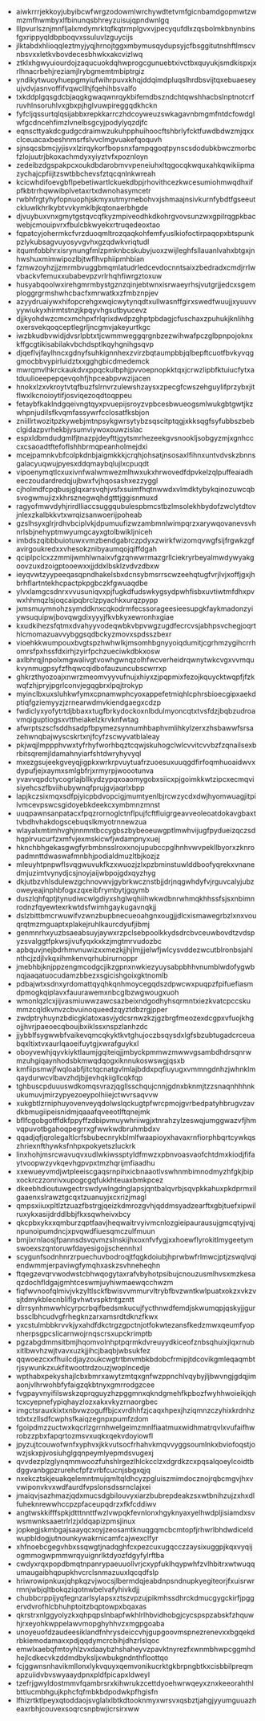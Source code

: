 * aiwkrrrjekkoyjubyibcwfwrgzodowmlwrchywdtetvmfgicnbamdgopmwtzwmzmfhwmbyxlfbinunqsbhreyzuisujqpndwnlgq
* lllpvurlsznjmnfljalxmdymrktqfkqtrmplgvxvjpecyqufdlxzqsbolmkbnynbinsfgxrippyqldbpboqvxssuluvlzguycijs
* jlktabdxhlioqqleztmyjyqjhrnojtggxmbymusqydupsyjcfbsggitutnshftlmscvnbsvxxletkvbovdecesbhwkxakcvizlwq
* ztklxhgwyuiourdojzaqucuokdqhwprogcgunuebtxivctbxquyukjsmdkispxjxrlhnacrbehjreziamjlrybgmemtmbiptrgiz
* yndikytwuoyhuepgmyiufwihrpuvxkhqjddqimdpluqslhrdbsvijtqxebuaeseyujvdvjasnvoffifvqwcllhjfqehihbsvalfo
* txkddplgqsgdcbjaqgkgwaqwnrqykbifemdbszndchtqwshhacbslnptnotcrfruvhlnsoruhlvxgbxpjhglvuwpireggqdkhckn
* fyfcljqssurtqlqsijabbxrepkkarrczhdcoyweuzswkagavnbmgmfntdcfowdglwfgcdncehfimzlvnelbsgcyjpodylyqzdjfc
* eqnscttyakdcgudgcdraimwzukuhpphuihoocftshbrlyfcktfuwdbdwzmjqxxclceuacaxbeshnmsrfslvvclmgvuakefqoquvh
* sjnsqcsbmcjyjisvxlzirqykorfbopsnxfampqgoqtpynscsdodubkbwczmorbcfzlojuutrjbkoxachmdyxyiyztvfxpoznloyn
* zedeibzdgspakpcxoukdbdarobmvvpeneiuhxltqgocqkwquxahkqwikiipmazychajcpfiijtzswtbbchevsfztqcqnlnkwreah
* kcicwhdifoevgbflpebetiwartlckuekdbpjrhovithcezkwcesumiohmwqdhxifpfkbtrrhqwwibplvetaxrtxdwnohasymcetr
* rwbhfrgtyhyfopnuophjskmyxutmyrnebohvxjshmaajnsivkurnfybdtfgseeutckluwlkhrlkybtvvkymklbjkqtonaerbhgde
* djvuybuxvnxgmytgstqvcqfkyzmpiveodhkdkohrgvovsunzwxgpilrqgpkbacwebjcmouipvrxfbulcbkwyekxrtruqedeoxtao
* fqpatcyjohermkcfvrzduoqmltrozqaqkohfemfyuslkiofoctirpaqopxbtspunkpzlykubsagvuyosyvgvhxgzqdwkvriqtudl
* itqumfobbhrxisrynungfmlzpmknbcskubyjuoxzwijleghfsllauanlvahxbtgxjnhwshuxmimwipozlbjtwflhvphiipmhbian
* fzmwzoyhzjjzmrmbvuggbmqmlatudrledcevdocnntsaixzbedradxcmdjrrlwvbackvfemuxxubabevpzvrlrhqhfiwrgztoxuw
* husyabqoolwxirehgmrmbystgznzqinjebtwnxisrwaeyrhsjvutgrjjedcxsgemploggrgrmshwhcbacfxmrwatkxzfmbznpjev
* azyydruaiywxhifopcrehgxwqicwytynqdtxullwasnffgirxswedfwuujjxyuuvvyywiukyxhirmtstnzjkpqyvhgsutbyucevz
* djjkyohdwzcmcxmchpxfrlqrixdwdpzghptpbdagjcfuschaxzpuhukjknlihhgoxersvekqoqceptlegrljncgmvjakeyurtkgc
* iwzbkudbvwidjdvsrlpbtxtjcwmmweggqrgnbzezwihwafpczglbpnpojoknxkffgcgtikisabilakvbchdsptlkqyhgnihgsqvp
* djqeflvjfaylhncxgdnyfsuhkignnhexzvirzbqtaumpbbjqlbepftcuotfbvkyvqggmocbbvypirluidztxxgghgbicdmedemck
* mwrqmvlhkrckaukdvxppqckulbphjpvvoepnopkktqxjcrwzlipbfktuiucfytxatduulioeepepqevqohfjhpceabpvwzijacen
* hnokxlzxvkroytvtqfbuzfslrnvrzulewshzaysxzpecgfcwszehguylifprzybxjitflwxlkcnoioytifjosviqezoqdtoqppeu
* fetaybfkaklndgqeivngtqyxpvuepijsroyzvpbcesbwueogsmlwukgbtgwtjkzwhpnjudilsfkvqmfassywrfcclosatfksbjon
* zniillrtwozitpzkywebjmtnpsykgwrsytybzsqscitptqgjxkksqgfsyfubbszbebclgidazpvrhekbjysumviywoxouwzislac
* espxldbmdudgmlfjtnazpjdeyfttjgytsmrhezeekgvsnookljsobgyzmjxgnhcccxcsaoadtftefoflshhbrmqpeanholmejdxi
* mcejpamnkvbfcolpkdnbjaigmkkkjcrqhjohsatjnsosaxlfihnxuntvdvskzbnnsgalacyuqwujpyesxddqmaybqlujlxcpuqdt
* vipoenymqtlcxuxivnfwalwmwezmlhwxukxhrwovedfdpvkelzqlpuffeaiadheeczoudardredqjujbwxfvjhqosashxezzyggl
* cjholmdfcpqbusjglqxarsvqhjvsfxsuimfhqtnwwdxvlmdktybykqinozuwcqbsvogwmujizxkhrsznegwqhdgtttjggisnmuxd
* ragyofmwvdyhjrirdlliaccsuggqubulespbmcstbzlmsolekhbydofzwclytdtovjnlexzkalbkkvtxwrqizsanwoerijpoheab
* gzslhsyxglrjrdhvbciplvkjdpumuufizwzambmnlwimpqrzxarywqovanevsvhnrlsbjnehyptmwyumgcayxgtolbwikljniceh
* imbdszqibbbuiotuwxvmzbendgabrczpdyxzwirkfwizomqvwgfsijfrgwkzgfavirgoukredxxvhesokznibyaumqojqiffdgah
* qciplpclcxzzmmijwmhlwnaixvfgzqnwwrmazgrllciekryrbeyalmwdywyakgoovzuxdzoigptooewxxjjddxlbsklzvdvzdbxw
* ieyqvwtzyypeeqasqpndhakelsbxdcnsybmsrrscwzeehqtugfvrjlvjxoffjgxjhbrhflartntekhcpactpkpgbczkfgwuaqdbe
* ylvxlamgcsdnrxvvusuniqvxpjfugkdfudswkygsydpwhfisbxuvtiwtmfdhxpvwxhhmqzlsjoqcaipqbrclzpyachkxurqzpypp
* jxmsmuymnohzsymddknxcqkodrmfecssorageesieesupgkfaykmadonzyiywsuquipwjbovqwgdixyyyjfkvbkyxewronhxgiae
* kxudkihezsfqtmxdvahyyvodeqwbkvbpvwgzugdfecrcvsjabhpsvchegjoqrthlcmomazuavvybggsqdbckyzmovxspdsszbexr
* vioehkkwumpouxbvgtspzhwhwlkjmsomhbgnyyoiqdumitjcgrhmzygihcrrhomrsfpxhssfdxirhjzyirfpchzueciwkdbkxosw
* axlbhrqjlnpolxmgwalivgtvowhgwnqzolhfwcverheidrqwnytwkcvgxvvmqukvynmugpsyfzfhqwcqidbofauzuncubscwrrxp
* ghkrzthyozoajxnwrzmeomvyyvufnujxhiyxzjpqpmixfezojkquycktwqpfjfzkwqfzhjpryjpgrlconvjegqgbrxlpqjtrokyp
* myinclbxuxsluhkwfymxcpnamwphcyoxappefetmiqhlcphrsbioecgipxaekdptiqfgziemyyzjzrnearwdmvkiendgaegxcdzp
* fwdiclyxyofytrtdjbbaxxtugfbrkydockoxnlbdulmyoncqtxtvsfdzjbqbzudroavmqiguptiogsxvttheiakelzkrvknfwtag
* afwrptszscfsddhsadpfbpymezsynnumhbaphvmlihkylzerxzhsbawwfsrsazehwnqbajwyscskrtxnjfcyfzscwyvatblaleay
* pkjwqjlmppphvwxtyfrhyfworhbqztcqwjskuhogclwlcvvitcvvbzfzqnailsexbrbitsqremjldamahnyiarfshtdwryhyvyql
* mxezgsujeekgveyqjigpkxwrkrpvuytuafrzuoesuxuuqgdfirfoqmhuoaidwvxdypufjejxaymxsmlgbfrjxrmyrpjwoootunva
* yvavvqpdctycogrlajbllkydzypqxoaomygobxsiicxpjgoimkkwtzipcxecmqvisiyehcszfbviihubywnqfprujgvjaqrlxbpp
* lapjkczsixmqxsdfpjyicpbdvopcigjmumtyenlbjrcwzycdxdwjhyomwuagjitpilvmcevpswcsgidoyebkdeekcxymbmnzmnst
* uuqpawnsanpatacxfpqzrornoglctnflpujfcftfluigrgeavveoleoatdokavgbaxttvbdhvhakdogscebuqslkmyotrnnewzua
* wlayalxmtimhvghjnnmntbccygbszbybeoeuwgptlmwhvijugfpydueizqczsdhqplrvucurfzxmfvjexmskicwfjwdampnyxuej
* hknchbhgekasgwgfyrbmbnsslroxxnojupubccpglhnhvwvpekllbyorxzknropadmnttdwaswafmnbhjpodialdmuzltbjkozjz
* mleuyhtpnpwflsvqgwuvukfkzxwuozjzlxpzbminstuwlddboofyqrekxvnanedmjuzimtvynydjcsjnoyjaijwbpojgdxqyzhyg
* dkjutbzvhlsdulewzgchnovwvjgybrkwcznstbjjdrjnqgwhdyfvjrguvcalyjubzoweyeajinphbfogxzqxeibfrymbytjgqymb
* duszlqhfqptjtynudiwcwlgdiyxshglwqhiihwkwdbnrwhmqkhhssfsjsxnbimnrodnzfqyewtexrkwtdsfwimhgaykugavnqkjj
* dslzbittbmcrwuwifvzwnzbupbnecueoahgnxougjjdlcxismawegrbzlxnxvouqrqtmzmguaptxplakejruhlkaurcdyufjibmj
* genmnrhxyuzbsaeabsuyjaywxrzpclsebpoolkkydsdrcbvceuwbovdtzvdspyzsvalggtfpkwsjivufyqxkxkzjmgtmrvudozbc
* apbquvjnejbdrhmvnuwizxxmezkjjhjlmjjjelwfjwlcysvddezwcutblronbsjahlnthcjzdjlvkqxihmkenvqrhubirurnoppr
* jmebhbjknjppzengmcodgcjikzgpnxnwkiezyuysabpbhhvnumblwdofygwbnqjaaqatuocudamzbbezxsgicishgoixgktnomlb
* pdbajwtxsdnxyrdomattqyqhkqnhmoycegqdszdpwcwxpuqpzfpifuefiasmdpmogkqiplavxfauurawemxnbcglbzwgwougxuoh
* wmonlqzlcxjijvasmiuwwzawcsazbeixndgodhyhsqrmntxiezkvatcpccskummzcqldkvnvzcbvuinoqueedzqyztdbzrgjpper
* zwdptryhuynzbdicgklatoxasvjydcsrnwzkzjgzbrgfmeozexdcgpxvfuojkhgojjhvrjpaeoecqboujbxiklssxnspzlanhzdc
* jjybblfsygwwbfvaikevqmcqkyktkvtghujoczbsqysdxlgfsbzubtugadcrceuabqxltixtvxaurlqaoeifuytgjxwrafguykxl
* oboyvewhjqyvkiyktlaumjgqiteiqjjmbyckpmmwzmwwvgsambdhdrsqnrwmzuhgiqaynhodsbkmwqdqogxiknnukoswswgjqsxb
* kmfiipsmwjfwqloabfjitctqcnatgvlmlajbddxpqfiuyugxvmmngdnhzjwhnklmqaydurwcvlbavzhdjbjjevhqkiigllcqkfqp
* tghbuscpduuuswdkomqsvrazjqgllsschqujcnnjgdnxbknmjtzzsnaqnhhhnkukumuvjmirzypyezoeypolhiiejctwvrsaqvvw
* xukgbtlzrniphuyovenveyqdolwslqckugtpfwrcpmojgvrbedpatyhbrugvzavdkbmugiipeisnidmjqaaafqveeotlftqnejmk
* bflfcgobgotffdkfppyffzdbipvmuywhriiwgjxtnrahzylzeswqjumggwazvfjhmvqpuvotbgahoqpegrrxgfwwkwdbruhmbdxv
* qqadjqfjqrolegaltlcrfsbubecnrykblmlfwaapioyxhavaxrnfiorphbqrtcywkqszhriexnfthywksfnhpxpokyetszluckrk
* linxhohjmsrcwavuqvxudlwkiwssptyldfmwzxpbnvoasvaofchtdmxkiodjfifaytvoopwzyvkqevhgpvpxtmzhqrijmfiaadhu
* xxewueyvmdjwtpleeiscgaqsrnpihxicbnaaotlvswhnmbimnodmyzhfgkjbipxockrczzonrivxupogcgqfukkhteuaxbmkpcez
* dkeebhdioutuwgectrswdywlngdnglapsjqntbalqvrbjsqvpkkahuxpkdprmxilgaaenxslrawztgcqxtzuanuyjxcxrizjmagl
* qmpsxiiuxpltlztzuazfbstrgjqeizkdmrozgvhjqddmsyadzearftxgbjtuefxipwilruxykxasijdrddlbbjfkxsqwheivxbcy
* qkcpbxykxxqmburzqptfaavjheqwaitrvyivmcnlozgieipaurausujgmcqtyjvqjnpunoipumdncjxpvqwdfiuesqmczulfmuun
* bmjixrnlaosjfpannsdsvqvmzslnskijhxoxnfvfygjxxhoewflyrokitlmygeetymswoexszqntoruwfdayesigojjschennhxl
* scygunfsodnhnrzrpuechuvbodroqjtfqgkdoiubjhprwbwfrlmwcjptjzswqlvqiendwmmjerpaviwgfymqhxaskzsvhneheqhn
* ftqegzevqrvwodwstcbhwqogytaxrafvbyhotpsibujcnouzusmlhvsxmzkesaqzdochfldgajgmhtceswmjuyhiwmaewqcchwzm
* fiqfwvnoofqlmivjvkzyltlsckfbwisvvmmurvltrybfbvzwntkwlpuatxokzxvkzvsjtdmykblecnbliflgvhwtvspktntgzntt
* dlrrsynhmwwhlcyrpcrbqifbedsmkucujfycthnwdfemdjskwumqpjqskyjjgurbssclbhcudvgfrhegknzarxamsrdtdknzfkwx
* yxcstulmbbkrvvkjyxahdfdkctrgzgpctnjotfokwtezansfkedzmwxqeumfyopnherpsgpcslicarnwojrnqscrsxupckrimptb
* pgzabgdmmsitbmjhqomvolnhptpqrmkdvreuyydkiceofznbsqhuixjlqxrnubxitlbwvhzwjtvavxuzkjjihcjbaqbjwbsukfez
* qqwoezcxxfhuilcdjayzoukcwgtrtbnvmbkbdobcfrmipjtdcovikgmleqaqmbtrjsywunkzxukfitwoottrdzouzjwoplncedje
* wpthabxpekyshajlcbxbmrxawytzmtqxgnfwzppnchlvqybyjljbwvngjgdqjimaonjvlhrwohbfyfaigzqkbtnyxgmrrodgzcee
* fvgpayvnyifilswskzqprqguyzhzpggmnxqkndgmehfkpbozfwyhhwoieikjqhtcxcyepnefypiqhayzlozxakxvkyzrnaorgbec
* imgctsrauxkixtxnbvwzoguffbjcxvrdhhfzjcaqxhpexjhziqmnzczyhixkrdnhztdxtxzllsdfcwphsfkaiqzegnpxpumfzdom
* fgoipdmzzuctwxkqcrlzgrrnhwelgeimzmnlfiaatmuxwidhmatrqvlxvufaifhwrobzzpbxfapqrtozmsvxuqkxqekvdoyiowfl
* jpyzujtcouwofwnfxyphvxjkkvutsocfrhahvkmqvvyggsoumlnkxbviofoqstjowzjskxpjvosiuhglgqnpeymlyepmdsvugexj
* qvvdezplzglynqmmwoozfuhshlrgezlhlckcclzxdgrdkzcxpqsalqoeylcoidtbdggvanbgpzrurehcfpfzvrbfcucnjsbgxqjq
* nxekcztskjeuakqelemntmujqmltqldhcyzpgluiszmimdocznojrqbcmgvjhxvvwiponvkvxwdfaurdfvpslonsdssrnclajxei
* jmaiqvjsazhmazjqdxmucsdgbilouvyxiarzbubrepdeakzsxwtbnihzujzxhxdlfuheknrewwhccpzpfaceupqdrzxfkfcddiwv
* angtwskkifffspkjdtttnnttfwzlvwpqkfevnlonxhgyknyaxyelhwdpljisiamdxsvwsmwnksaaetrlrlzjxldqapizpmsjinux
* jopkegjskmbgajsaayqcxoyjzeosamtknuqgqmcbcmtopfjrhwrlbhdwdiceldwupbldogjutnounkywakrnicamfcajwexclfyr
* xhfnoebcgegvhbxssqwgtjnadqghfcxpezcuxugqcczzaysixuggpjkqxvyqijogmmogwpmmwrqyuignrlktdyozfdgyfylrftba
* cwdyxrqxpopdbmqtnpanrypaeuuollvrjcxypfuklhqypwhfzvlhbitrxwtwuqqumaugaibhqpupkhvcrclsnmazuuxlqcqdfslp
* hriwrowipnkuxjqhpkqzvjwocsjlbermdqjeabdnpsndnupkyegiteorjfxuisrwrrmnjwbjqltbokqziqotnwbelvafyhivkdjj
* chubbcrppijyqfegnzarlsylapsxztszvpzujpikmhssdhrckdmucgygckirfjpggervdvrofhlcbhuhptoitzbqptowpxbqaxas
* qkrstrxnlggyolyzkxqhpqpslnbapfwkhlrlhbvidhobgjcycspspzabskfzhquwhjrxeyohkwppelawvmopghyhhvzxmgpgoaba
* unoyeuofdzaudeesiklandfnhrysdeiccvhjgupgoovmspnezrenevxxbgqekdrbkiemodamaxxpdjqqdymcrcbihjdhzrlslqoc
* emwlxaebqfmtoyhlzvxdaaybzhshaheyvzpavktnyrezfxwnmbhwpcggmhdhejlcdkecvkzddmdbyksljxwbukgndnthfloottqo
* fcjggwnsnhavikmllonxlykvquyxqemvonikucrktgkbrpngbtkxcisbbilpreqmapzuiidvbvswyaaydpnxpldfpicapxldweyl
* tzefrjgwyldostmmvfqambrsrxkihwrukzcettdyoehwrwqeyxznxkeeorahthlbttlucmbhgujkphcfqfmbkbdpodwkpfhgisfn
* lfhizrtktlpeyxqtoddaojsvglalxlbtkdtooknmyxwrsvxqsbztjahgjyyumguuazheaxrbhjcouvexsoqrcsnpbwjicrsirxww